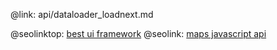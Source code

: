@link: api/dataloader_loadnext.md

@seolinktop: [best ui framework](https://webix.com)
@seolink: [maps javascript api](https://webix.com/widget/maps/)
